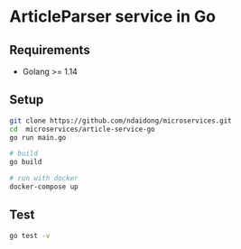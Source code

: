 # ArticleParser service in Go

## Requirements

- Golang >= 1.14

## Setup

```bash
git clone https://github.com/ndaidong/microservices.git
cd  microservices/article-service-go
go run main.go

# build
go build

# run with docker
docker-compose up
```


## Test

```bash
go test -v
```